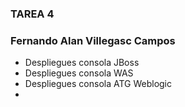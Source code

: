 ### TAREA 4

### Fernando Alan Villegasc Campos

- Despliegues consola JBoss
- Despliegues consola WAS
- Despliegues consola ATG Weblogic
- 